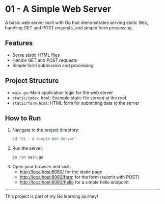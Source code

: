 # 01 - A Simple Web Server

A basic web server built with Go that demonstrates serving static files, handling GET and POST requests, and simple form processing.

## Features

- Serve static HTML files
- Handle GET and POST requests
- Simple form submission and processing

## Project Structure

- `main.go`: Main application logic for the web server
- `static/index.html`: Example static file served at the root
- `static/form.html`: HTML form for submitting data to the server

## How to Run

1. Navigate to the project directory:
   ```sh
   cd "01 - A Simple Web Server"
   ```
2. Run the server:
   ```sh
   go run main.go
   ```
3. Open your browser and visit:
   - [http://localhost:8080/](http://localhost:8080/) for the static page
   - [http://localhost:8080/form](http://localhost:8080/form) for the form (submit with POST)
   - [http://localhost:8080/hello](http://localhost:8080/hello) for a simple hello endpoint

---

This project is part of my Go learning journey!

